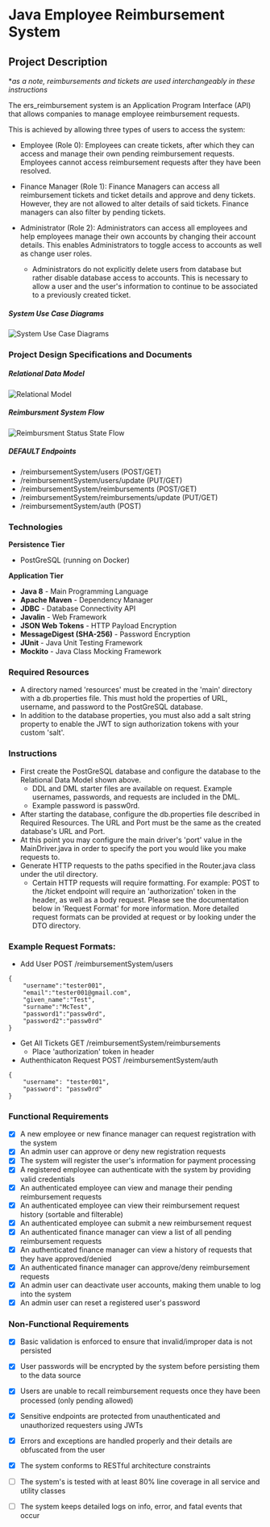 # Java Employee Reimbursement System

## Project Description
**as a note, reimbursements and tickets are used interchangeably in these instructions*

The ers_reimbursement system is an Application Program Interface (API) that allows companies to manage employee reimbursement requests.

This is achieved by allowing three types of users to access the system:
- Employee (Role 0): Employees can create tickets, after which they can access and manage their own pending reimbursement requests. Employees cannot access reimbursement requests after they have been resolved.


- Finance Manager (Role 1): Finance Managers can access all reimbursement tickets and ticket details and approve and deny tickets. However, they are not allowed to alter details of said tickets. Finance managers can also filter by pending tickets.


- Administrator (Role 2): Administrators can access all employees and help employees manage their own accounts by changing their account details. This enables Administrators to toggle access to accounts as well as change user roles.
  - Administrators do not explicitly delete users from database but rather disable database access to accounts. This is necessary to allow a user and the user's information to continue to be associated to a previously created ticket.

##### System Use Case Diagrams
![System Use Case Diagrams](https://raw.githubusercontent.com/221114-Java-React/Elias-Gonzalez-P1/main/reimbursementProgram/images/useCaseDiagram.png)


### Project Design Specifications and Documents

##### Relational Data Model
![Relational Model](https://raw.githubusercontent.com/221114-Java-React/Elias-Gonzalez-P1/main/reimbursementProgram/images/relationalModel.png)


##### Reimbursment System Flow
![Reimbursment Status State Flow](https://raw.githubusercontent.com/221114-Java-React/Elias-Gonzalez-P1/main/reimbursementProgram/images/SystemFlow.jpeg)

##### DEFAULT Endpoints

- /reimbursementSystem/users (POST/GET)
- /reimbursementSystem/users/update (PUT/GET)
- /reimbursementSystem/reimbursements (POST/GET)
- /reimbursementSystem/reimbursements/update (PUT/GET)
- /reimbursementSystem/auth (POST)

### Technologies

**Persistence Tier**
- PostGreSQL (running on Docker)

**Application Tier**
- **Java 8** - Main Programming Language
- **Apache Maven** - Dependency Manager
- **JDBC** - Database Connectivity API
- **Javalin** - Web Framework
- **JSON Web Tokens** - HTTP Payload Encryption
- **MessageDigest (SHA-256)** - Password Encryption
- **JUnit** - Java Unit Testing Framework
- **Mockito** - Java Class Mocking Framework

### Required Resources
- A directory named 'resources' must be created in the 'main' directory with a db.properties file. This must hold the properties of URL, username, and password to the PostGreSQL database. 
- In addition to the database properties, you must also add a salt string property to enable the JWT to sign authorization tokens with your custom 'salt'.

### Instructions
- First create the PostGreSQL database and configure the database to the Relational Data Model shown above.
  - DDL and DML starter files are available on request. Example usernames, passwords, and requests are included in the DML. 
  - Example password is passw0rd.
- After starting the database, configure the db.properties file described in Required Resources. The URL and Port must
be the same as the created database's URL and Port. 
- At this point you may configure the main driver's 'port' value in the MainDriver.java in order to specify the port you would like you make requests to.
- Generate HTTP requests to the paths specified in the Router.java class under the util directory.
  - Certain HTTP requests will require formatting. For example: POST to the /ticket endpoint will require an 'authorization' token in the header, 
as well as a body request. Please see the documentation below in 'Request Format' for more information. More detailed request formats can be provided at request or by looking under the DTO directory.


### Example Request Formats:
- Add User POST /reimbursementSystem/users
```
{
    "username":"tester001",
    "email":"tester001@gmail.com",
    "given_name":"Test",
    "surname":"McTest",
    "password1":"passw0rd",
    "password2":"passw0rd"
}
```
- Get All Tickets GET /reimbursementSystem/reimbursements
  - Place 'authorization' token in header
- Authenthicaton Request POST /reimbursementSystem/auth
```
{
    "username": "tester001",
    "password": "passw0rd"
}
```

### Functional Requirements

- [x] A new employee or new finance manager can request registration with the system
- [x] An admin user can approve or deny new registration requests
- [x] The system will register the user's information for payment processing
- [x] A registered employee can authenticate with the system by providing valid credentials
- [x] An authenticated employee can view and manage their pending reimbursement requests
- [x] An authenticated employee can view their reimbursement request history (sortable and filterable)
- [x] An authenticated employee can submit a new reimbursement request
- [x] An authenticated finance manager can view a list of all pending reimbursement requests
- [x] An authenticated finance manager can view a history of requests that they have approved/denied
- [x] An authenticated finance manager can approve/deny reimbursement requests
- [x] An admin user can deactivate user accounts, making them unable to log into the system
- [x] An admin user can reset a registered user's password

### Non-Functional Requirements

- [x] Basic validation is enforced to ensure that invalid/improper data is not persisted
- [x] User passwords will be encrypted by the system before persisting them to the data source
- [x] Users are unable to recall reimbursement requests once they have been processed (only pending allowed)
- [x] Sensitive endpoints are protected from unauthenticated and unauthorized requesters using JWTs
- [x] Errors and exceptions are handled properly and their details are obfuscated from the user
- [x] The system conforms to RESTful architecture constraints
- [ ] The system's is tested with at least 80% line coverage in all service and utility classes
- [ ] The system keeps detailed logs on info, error, and fatal events that occur

